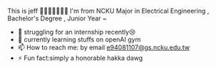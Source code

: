

This is jeff 👋👋👋👋👋👋👋
I'm from NCKU
Major in Electrical Engineering , Bachelor's Degree , Junior Year ~  

- 🔭  struggling for an internship recently😢
- 🌱  currently learning stuffs on openAI gym
- 📫 How to reach me: by email e94081107@gs.ncku.edu.tw
- ⚡ Fun fact:simply a honorable hakka dawg
